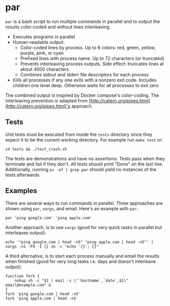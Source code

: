 # par

`par` is a bash script to run multiple commands in parallel and to output the results color-coded and without lines interleaving.

* Executes programs in parallel
* Human-readable output:
	* Color-coded lines by process. Up to 6 colors: red, green, yellow, purple, pink, or cyan
	* Prefixed lines with process name. Up to 72 characters (or truncated)
	* Prevents interleaving process outputs. Side effect: truncates lines at about 4000 characters
	* Combines stdout and stderr file descriptors for each process
* Kills all processes if any one exits with a nonzero exit code. Includes children one level deep. Otherwise waits for all processes to exit zero

The combined output is inspired by Docker compose's color-coding. The interleaving prevention is adapted from [http://catern.org/pipes.html](http://catern.org/pipes.html)'s approach.

## Tests

Unit tests must be executed from inside the `tests` directory since they expect it to be the current working directory. For example run `make test` or:

```
cd tests && ./test_crash.sh
```

The tests are demonstrations and have no assertions. Tests pass when they terminate and fail if they don't. All tests should print "Done" on the last line. Additionally, running `ps -ef | grep par` should yield no instances of the tests afterwards.

## Examples

There are several ways to run commands in parallel. Three approaches are shown using `par`, `xargs`, and email. Here's an example with `par`:

```
par 'ping google.com' 'ping apple.com'
```

Another approach, is to use `xargs` (good for very quick tasks in parallel but interleaves output):

```
echo '"ping google.com | head -n5" "ping apple.com | head -n5"' | xargs -n1 -P4 -I {} sh -c "echo '{}'; {}"
```

A third alternative, is to start each process manually and email the results when finished (good for very long tasks i.e. days and doesn't interleave output):

```
function fork {
    nohup sh -c "$1 | mail -s \"`hostname`,`date`,$1\" email@example.com" &
}
fork 'ping google.com | head -n5'
fork 'ping apple.com | head -n5'
```
